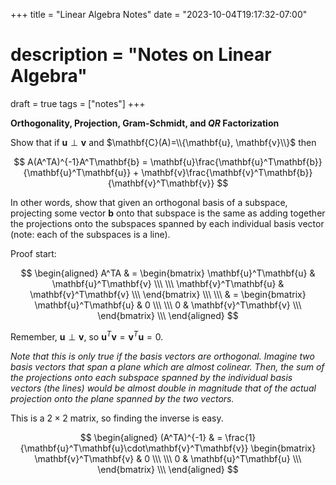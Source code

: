 +++
title = "Linear Algebra Notes"
date = "2023-10-04T19:17:32-07:00"
# description = "Notes on Linear Algebra"

draft = true
tags = ["notes"]
+++


**Orthogonality, Projection, Gram-Schmidt, and $QR$ Factorization**

Show that if $\mathbf{u} \perp \mathbf{v}$ and $\mathbf{C}(A)=\\{\mathbf{u}, \mathbf{v}\\}$ then

$$
A(A^TA)^{-1}A^T\mathbf{b} = \mathbf{u}\frac{\mathbf{u}^T\mathbf{b}}{\mathbf{u}^T\mathbf{u}} + \mathbf{v}\frac{\mathbf{v}^T\mathbf{b}}{\mathbf{v}^T\mathbf{v}} 
$$

In other words, show that given an orthogonal basis of a subspace, projecting some vector $\mathbf{b}$ onto that subspace is the same as adding together the projections onto the subspaces spanned by each individual basis vector (note: each of the subspaces is a line).

Proof start:

$$ 
\begin{aligned}
A^TA    & = \begin{bmatrix}
            \mathbf{u}^T\mathbf{u} & \mathbf{u}^T\mathbf{v} \\\ \\\
            \mathbf{v}^T\mathbf{u} & \mathbf{v}^T\mathbf{v} \\\
            \end{bmatrix} \\\ \\\
        & = \begin{bmatrix}
            \mathbf{u}^T\mathbf{u} & 0 \\\ \\\
            0 & \mathbf{v}^T\mathbf{v} \\\
            \end{bmatrix} \\\
\end{aligned}
$$

Remember, $\mathbf{u} \perp \mathbf{v}$, so $\mathbf{u}^T\mathbf{v} = \mathbf{v}^T\mathbf{u} = 0$.

_Note that this is only true if the basis vectors are orthogonal. Imagine two basis vectors that span a plane which are almost colinear. Then, the sum of the projections onto each subspace spanned by the individual basis vectors (the lines) would be almost double in magnitude that of the actual projection onto the plane spanned by the two vectors._


This is a $2\times2$ matrix, so finding the inverse is easy.

$$ 
\begin{aligned}
(A^TA)^{-1}     & = \frac{1}{\mathbf{u}^T\mathbf{u}\cdot\mathbf{v}^T\mathbf{v}}
                    \begin{bmatrix}
                    \mathbf{v}^T\mathbf{v} & 0 \\\ \\\
                    0 & \mathbf{u}^T\mathbf{u} \\\
                    \end{bmatrix} \\\
\end{aligned}
$$
